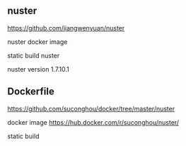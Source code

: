 ## nuster

https://github.com/jiangwenyuan/nuster

nuster docker image

static build nuster

nuster version 1.7.10.1


## Dockerfile

https://github.com/suconghou/docker/tree/master/nuster

docker image  https://hub.docker.com/r/suconghou/nuster/

static build

